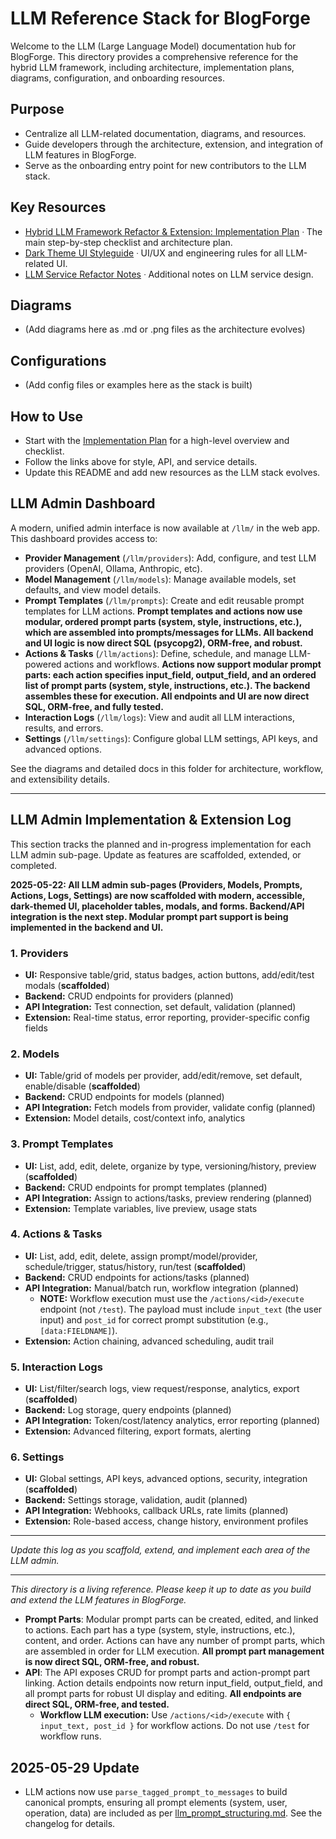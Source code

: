 # LLM Reference Stack for BlogForge

Welcome to the LLM (Large Language Model) documentation hub for BlogForge. This directory provides a comprehensive reference for the hybrid LLM framework, including architecture, implementation plans, diagrams, configuration, and onboarding resources.

## Purpose
- Centralize all LLM-related documentation, diagrams, and resources.
- Guide developers through the architecture, extension, and integration of LLM features in BlogForge.
- Serve as the onboarding entry point for new contributors to the LLM stack.

## Key Resources
- [Hybrid LLM Framework Refactor & Extension: Implementation Plan](../temp/llm_framework_hybrid_refactor.md)  ᐧ The main step-by-step checklist and architecture plan.
- [Dark Theme UI Styleguide](../frontend/dark_theme_styleguide.md) ᐧ UI/UX and engineering rules for all LLM-related UI.
- [LLM Service Refactor Notes](../llm_service_refactor.md) ᐧ Additional notes on LLM service design.

## Diagrams
- (Add diagrams here as .md or .png files as the architecture evolves)

## Configurations
- (Add config files or examples here as the stack is built)

## How to Use
- Start with the [Implementation Plan](../temp/llm_framework_hybrid_refactor.md) for a high-level overview and checklist.
- Follow the links above for style, API, and service details.
- Update this README and add new resources as the LLM stack evolves.

## LLM Admin Dashboard

A modern, unified admin interface is now available at `/llm/` in the web app. This dashboard provides access to:

- **Provider Management** (`/llm/providers`): Add, configure, and test LLM providers (OpenAI, Ollama, Anthropic, etc).
- **Model Management** (`/llm/models`): Manage available models, set defaults, and view model details.
- **Prompt Templates** (`/llm/prompts`): Create and edit reusable prompt templates for LLM actions. **Prompt templates and actions now use modular, ordered prompt parts (system, style, instructions, etc.), which are assembled into prompts/messages for LLMs. All backend and UI logic is now direct SQL (psycopg2), ORM-free, and robust.**
- **Actions & Tasks** (`/llm/actions`): Define, schedule, and manage LLM-powered actions and workflows. **Actions now support modular prompt parts: each action specifies input_field, output_field, and an ordered list of prompt parts (system, style, instructions, etc.). The backend assembles these for execution. All endpoints and UI are now direct SQL, ORM-free, and fully tested.**
- **Interaction Logs** (`/llm/logs`): View and audit all LLM interactions, results, and errors.
- **Settings** (`/llm/settings`): Configure global LLM settings, API keys, and advanced options.

See the diagrams and detailed docs in this folder for architecture, workflow, and extensibility details.

---

## LLM Admin Implementation & Extension Log

This section tracks the planned and in-progress implementation for each LLM admin sub-page. Update as features are scaffolded, extended, or completed.

**2025-05-22: All LLM admin sub-pages (Providers, Models, Prompts, Actions, Logs, Settings) are now scaffolded with modern, accessible, dark-themed UI, placeholder tables, modals, and forms. Backend/API integration is the next step. Modular prompt part support is being implemented in the backend and UI.**

### 1. Providers
- **UI:** Responsive table/grid, status badges, action buttons, add/edit/test modals (**scaffolded**)
- **Backend:** CRUD endpoints for providers (planned)
- **API Integration:** Test connection, set default, validation (planned)
- **Extension:** Real-time status, error reporting, provider-specific config fields

### 2. Models
- **UI:** Table/grid of models per provider, add/edit/remove, set default, enable/disable (**scaffolded**)
- **Backend:** CRUD endpoints for models (planned)
- **API Integration:** Fetch models from provider, validate config (planned)
- **Extension:** Model details, cost/context info, analytics

### 3. Prompt Templates
- **UI:** List, add, edit, delete, organize by type, versioning/history, preview (**scaffolded**)
- **Backend:** CRUD endpoints for prompt templates (planned)
- **API Integration:** Assign to actions/tasks, preview rendering (planned)
- **Extension:** Template variables, live preview, usage stats

### 4. Actions & Tasks
- **UI:** List, add, edit, delete, assign prompt/model/provider, schedule/trigger, status/history, run/test (**scaffolded**)
- **Backend:** CRUD endpoints for actions/tasks (planned)
- **API Integration:** Manual/batch run, workflow integration (planned)
  - **NOTE:** Workflow execution must use the `/actions/<id>/execute` endpoint (not `/test`). The payload must include `input_text` (the user input) and `post_id` for correct prompt substitution (e.g., `[data:FIELDNAME]`).
- **Extension:** Action chaining, advanced scheduling, audit trail

### 5. Interaction Logs
- **UI:** List/filter/search logs, view request/response, analytics, export (**scaffolded**)
- **Backend:** Log storage, query endpoints (planned)
- **API Integration:** Token/cost/latency analytics, error reporting (planned)
- **Extension:** Advanced filtering, export formats, alerting

### 6. Settings
- **UI:** Global settings, API keys, advanced options, security, integration (**scaffolded**)
- **Backend:** Settings storage, validation, audit (planned)
- **API Integration:** Webhooks, callback URLs, rate limits (planned)
- **Extension:** Role-based access, change history, environment profiles

---

*Update this log as you scaffold, extend, and implement each area of the LLM admin.*

---

*This directory is a living reference. Please keep it up to date as you build and extend the LLM features in BlogForge.*

- **Prompt Parts**: Modular prompt parts can be created, edited, and linked to actions. Each part has a type (system, style, instructions, etc.), content, and order. Actions can have any number of prompt parts, which are assembled in order for LLM execution. **All prompt part management is now direct SQL, ORM-free, and robust.**
- **API**: The API exposes CRUD for prompt parts and action-prompt part linking. Action details endpoints now return input_field, output_field, and all prompt parts for robust UI display and editing. **All endpoints are direct SQL, ORM-free, and tested.** 
  - **Workflow LLM execution:** Use `/actions/<id>/execute` with `{ input_text, post_id }` for workflow actions. Do not use `/test` for workflow runs.

## 2025-05-29 Update
- LLM actions now use `parse_tagged_prompt_to_messages` to build canonical prompts, ensuring all prompt elements (system, user, operation, data) are included as per [llm_prompt_structuring.md](./llm_prompt_structuring.md). See the changelog for details. 
